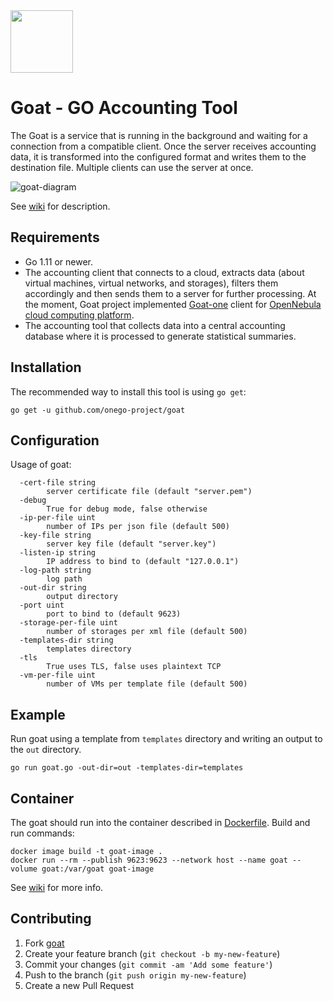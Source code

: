 <img src="https://github.com/goat-project/goat/blob/master/img/goat.png" width="100">

# Goat - GO Accounting Tool

The Goat is a service that is running in the background and waiting for a connection from a compatible client. Once the server receives accounting data, it is transformed into the configured format and writes them to the destination file.
Multiple clients can use the server at once.

![goat-diagram](https://github.com/goat-project/goat/blob/master/img/goat-diagram.png)

See [wiki](https://github.com/goat-project/goat/wiki) for description.

## Requirements
* Go 1.11 or newer.
* The accounting client that connects to a cloud, extracts data (about virtual machines, virtual networks, and storages), filters them accordingly and then sends them to a server for further processing. At the moment, Goat project implemented [Goat-one](https://github.com/goat-project/goat-one) client for [OpenNebula cloud computing platform](https://opennebula.org/).
* The accounting tool that collects data into a central accounting database where it is processed to generate statistical summaries.

## Installation
The recommended way to install this tool is using `go get`:
```
go get -u github.com/onego-project/goat
```

## Configuration
Usage of goat:
```
  -cert-file string
        server certificate file (default "server.pem")
  -debug
        True for debug mode, false otherwise
  -ip-per-file uint
        number of IPs per json file (default 500)
  -key-file string
        server key file (default "server.key")
  -listen-ip string
        IP address to bind to (default "127.0.0.1")
  -log-path string
        log path
  -out-dir string
        output directory
  -port uint
        port to bind to (default 9623)
  -storage-per-file uint
        number of storages per xml file (default 500)
  -templates-dir string
        templates directory
  -tls
        True uses TLS, false uses plaintext TCP
  -vm-per-file uint
        number of VMs per template file (default 500)
```

## Example
Run goat using a template from `templates` directory and writing an output to the `out` directory.
```
go run goat.go -out-dir=out -templates-dir=templates
```

## Container
The goat should run into the container described in [Dockerfile](https://github.com/goat-project/goat/blob/master/Dockerfile). 
Build and run commands:
```
docker image build -t goat-image .
docker run --rm --publish 9623:9623 --network host --name goat --volume goat:/var/goat goat-image
```
See [wiki](https://github.com/goat-project/goat/wiki) for more info.

## Contributing
1. Fork [goat](https://github.com/goat-project/goat/fork)
2. Create your feature branch (`git checkout -b my-new-feature`)
3. Commit your changes (`git commit -am 'Add some feature'`)
4. Push to the branch (`git push origin my-new-feature`)
5. Create a new Pull Request
